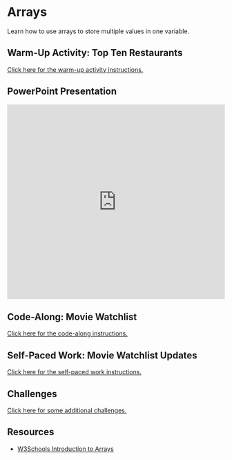# Arrays
Learn how to use arrays to store multiple values in one variable.

## Warm-Up Activity: Top Ten Restaurants
[Click here for the warm-up activity instructions.](WarmUp.md)

## PowerPoint Presentation
<iframe src='https://view.officeapps.live.com/op/embed.aspx?src=https://hylandtechclub.com/web-103/Arrays/Arrays.pptx' width='100%' height='450px' frameborder='0'></iframe>

## Code-Along: Movie Watchlist
[Click here for the code-along instructions.](WatchlistCodeAlong.md)

## Self-Paced Work: Movie Watchlist Updates
[Click here for the self-paced work instructions.](SelfPacedWork.md)

## Challenges
[Click here for some additional challenges.](Challenges.md)

## Resources
- [W3Schools Introduction to Arrays](https://www.w3schools.com/js/js_arrays.asp)
